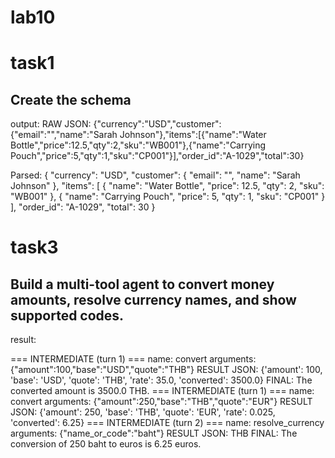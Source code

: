# lab10

# task1
## Create the schema
   output:
   RAW JSON:
 {"currency":"USD","customer":{"email":"","name":"Sarah Johnson"},"items":[{"name":"Water Bottle","price":12.5,"qty":2,"sku":"WB001"},{"name":"Carrying Pouch","price":5,"qty":1,"sku":"CP001"}],"order_id":"A-1029","total":30}

Parsed:
 {
  "currency": "USD",
  "customer": {
    "email": "",
    "name": "Sarah Johnson"
  },
  "items": [
    {
      "name": "Water Bottle",
      "price": 12.5,
      "qty": 2,
      "sku": "WB001"
    },
    {
      "name": "Carrying Pouch",
      "price": 5,
      "qty": 1,
      "sku": "CP001"
    }
  ],
  "order_id": "A-1029",
  "total": 30
}

# task3
## Build a multi-tool agent to convert money amounts, resolve currency names, and show supported codes.

result:

=== INTERMEDIATE (turn 1) ===
name: convert
arguments: {"amount":100,"base":"USD","quote":"THB"}
RESULT JSON: {'amount': 100, 'base': 'USD', 'quote': 'THB', 'rate': 35.0, 'converted': 3500.0}
FINAL: The converted amount is 3500.0 THB.
=== INTERMEDIATE (turn 1) ===
name: convert
arguments: {"amount":250,"base":"THB","quote":"EUR"}
RESULT JSON: {'amount': 250, 'base': 'THB', 'quote': 'EUR', 'rate': 0.025, 'converted': 6.25}
=== INTERMEDIATE (turn 2) ===
name: resolve_currency
arguments: {"name_or_code":"baht"}
RESULT JSON: THB
FINAL: The conversion of 250 baht to euros is 6.25 euros.
